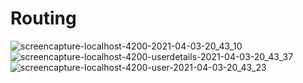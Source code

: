 # Routing
![screencapture-localhost-4200-2021-04-03-20_43_10](https://user-images.githubusercontent.com/81439037/113482794-e4020700-94bd-11eb-9cc1-3b7eeed0fe68.png)
![screencapture-localhost-4200-userdetails-2021-04-03-20_43_37](https://user-images.githubusercontent.com/81439037/113482791-e2384380-94bd-11eb-8f9d-e3b05e074543.png)
![screencapture-localhost-4200-user-2021-04-03-20_43_23](https://user-images.githubusercontent.com/81439037/113482793-e3697080-94bd-11eb-90df-31707376418c.png)

